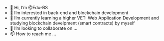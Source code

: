 - 👋 Hi, I’m @Edu-BS
- 👀 I’m interested in back-end and blockchain development
- 🌱 I’m currently learning a higher VET: Web Application Development and studying blockchain develpment (smart contracts) by myself
- 💞️ I’m looking to collaborate on ...
- 📫 How to reach me ...

<!---
Edu-BS/Edu-BS is a ✨ special ✨ repository because its `README.md` (this file) appears on your GitHub profile.
You can click the Preview link to take a look at your changes.
--->

